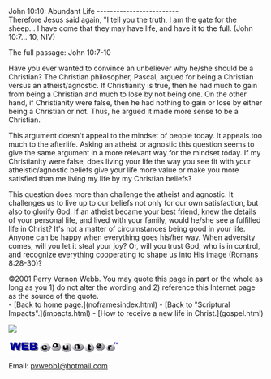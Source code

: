 <head> <title>(PVW) John 10:10: Abundant Life</title> <meta content="IE=9" http-equiv="X-UA-Compatible"></meta> <link href="css/page_style.css" rel="stylesheet" type="text/css"></link> </head><body><div class="page_style"> John 10:10: Abundant Life
-------------------------

<div class="p">Therefore Jesus said again, "I tell you the truth, I am the gate for the sheep... I have come that they may have life, and have it to the full. (John 10:7... 10, NIV)

 The full passage: John 10:7-10</div>Have you ever wanted to convince an unbeliever why he/she should be a Christian? The Christian philosopher, Pascal, argued for being a Christian versus an atheist/agnostic. If Christianity is true, then he had much to gain from being a Christian and much to lose by not being one. On the other hand, if Christianity were false, then he had nothing to gain or lose by either being a Christian or not. Thus, he argued it made more sense to be a Christian.

This argument doesn't appeal to the mindset of people today. It appeals too much to the afterlife. Asking an atheist or agnostic this question seems to give the same argument in a more relevant way for the mindset today. If my Christianity were false, does living your life the way you see fit with your atheistic/agnostic beliefs give your life more value or make you more satisfied than me living my life by my Christian beliefs?

This question does more than challenge the atheist and agnostic. It challenges us to live up to our beliefs not only for our own satisfaction, but also to glorify God. If an atheist became your best friend, knew the details of your personal life, and lived with your family, would he/she see a fulfilled life in Christ? It's not a matter of circumstances being good in your life. Anyone can be happy when everything goes his/her way. When adversity comes, will you let it steal your joy? Or, will you trust God, who is in control, and recognize everything cooperating to shape us into His image (Romans 8:28-30)?

<div class="copy">©2001 Perry Vernon Webb. You may quote this page in part or the whole as long as you  
 1) do not alter the wording and   
 2) reference this Internet page as the source of the quote.</div>  </div>- [Back to home page.](noframesindex.html)
- [Back to "Scriptural Impacts".](impacts.html)
- [How to receive a new life in Christ.](gospel.html)
 
![](http://counter.digits.com/wc/-d/4/pvwebb)

[![digits](images/wc-03.gif)](http://www.digits.com/)

Email: [pvwebb1@hotmail.com](mailto:pvwebb1@hotmail.com)

 